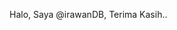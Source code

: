 Halo, Saya @irawanDB, Terima Kasih..
<!---
irawanDB/irawanDB is a ✨ special ✨ repository because its `README.md` (this file) appears on your GitHub profile.
You can click the Preview link to take a look at your changes.
--->
